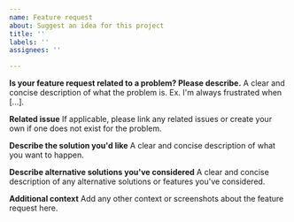 ```yaml
---
name: Feature request
about: Suggest an idea for this project
title: ''
labels: ''
assignees: ''

---
```


**Is your feature request related to a problem? Please describe.**
A clear and concise description of what the problem is. Ex. I'm always frustrated when [...].

**Related issue**
If applicable, please link any related issues or create your own if one does not exist for the problem.

**Describe the solution you'd like**
A clear and concise description of what you want to happen.

**Describe alternative solutions you've considered**
A clear and concise description of any alternative solutions or features you've considered.

**Additional context**
Add any other context or screenshots about the feature request here.

